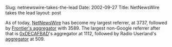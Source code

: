 Slug: netnewswire-takes-the-lead
Date: 2002-09-27
Title: NetNewsWire takes the lead
layout: post

As of today, <a href="http://ranchero.com/software/netnewswire/">NetNewsWire</a> has become my largest referrer, at 3737, followed by <a href="http://frontier.userland.com/xmlAggregator">Frontier&#39;s aggregator</a> with 3589. The largest non-Google referrer after that is  <a href="http://www.decafbad.com/thanks-for-feeding-me.phtml">0xDECAFBAD</a>&#39;s aggregator at 1112, followed by Radio Userland&#39;s <a href="http://radio.userland.com/newsAggregator">aggregator</a> at 509.
